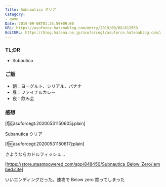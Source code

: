 ```yaml
---
Title: Subnautica クリア
Category:
- game
Date: 2019-09-08T01:25:59+09:00
URL: https://asuforce.hatenablog.com/entry/2019/09/08/012559
EditURL: https://blog.hatena.ne.jp/asuforcegt/asuforce.hatenablog.com/atom/entry/26006613423864015
---
```


### TL;DR

- Subautica

### ご飯

- 朝：ヨーグルト、シリアル、バナナ
- 昼：ファイナルカレー
- 夜：飲み会

###  感想

[f:id:asuforcegt:20200531150605j:plain]

Subanutica クリア

[f:id:asuforcegt:20200531150617j:plain]

さようならカドルフィッシュ...


[https://store.steampowered.com/app/848450/Subnautica_Below_Zero/:embed:cite]


いいエンディングだった。速攻で Below zero 買ってしまった
